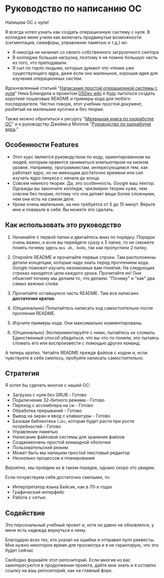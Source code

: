 Руководство по написанию ОС
===========

Напишем ОС с нуля!

Я всегда хотел узнать как создать операционную систему с нуля. В колледже меня учили 
как включать продвинутые возможности (сегментация, семафоры, управление памятью и т.д.)
но:

- Я никогда не начинал со своего собственного загрузочного сектора
- В колледже большая нагрузка, поэтому я не помню большую часть из того, что преподавали.
- Я сыт по горло людьми, которые думают что чтение уже существующего ядра, даже если оно
маленькое, хорошая идея для изучения операционных систем.

Вдохновленный статьей "[Написание простой операционной системы с нуля](http://www.cs.bham.ac.uk/~exr/lectures/opsys/10_11/lectures/os-dev.pdf)"
Ника Блюндела и проектом [OSDev wiki](http://wiki.osdev.org/) я буду пытаться создать короткие 
пошаговые README и примеры кода для любого последователя. Честно говоря, этот учебник простой документ, разбитый
на маленькие кусочки и без теории.

Также можно обратиться к ресурсу "[Маленькая книга по разработке ОС](https://littleosbook.github.io)" и к руководству 
Джеймса Моллоя "[Руководство по разработке ядра](https://web.archive.org/web/20160412174753/http://www.jamesmolloy.co.uk/tutorial_html/index.html)."

Особенности Features
--------

- Этот курс является руководством по коду, ориентированном на людей, которым нравится заниматься компьютером на низком 
уровне. Например, программистам, интересующимся тем, как работает ядро, но не имеющим достаточно времени или сил  
изучать ядро линукса  с начала до конца.
- Совсем немного теории. Да, это особенность. Google ваш лектор. Однажды вы закончите колледж, чрезмерно теории хуже,
чем совсем без теории, потому что она делает вещи более сложными, чем они есть на самом деле.
- Уроки очень маленькие, на них требуется от 5 до 15 минут. Верьте мне и поверьте в себя. Вы можете это сделать.

Как использовать это руководство
------------------------

1. Начинайте с первой папки и двигайтесь вниз по порядку. Порядок очень важен, и если вы перейдете сразу к 
5 папке, то не сможете понять почему здесь `mov ah, 0x0e`, так как пропустили 2 папку.

2. Откройте README и прочитайте первые строки. Там расположены детали концепции, которые надо знать перед прочтением
кода. Google поможет изучить незнакомые вам понятия. На следующих строках находятся цели каждого урока. Прочитайте их!
Они объяснят почему мы делаем то, что делаем. "Почему" и "как" два самых важных слова. 
 
3. Прочитайте оставшуюся часть README. Там все написано **достаточно кратко**.

4. (Опционально) Попытайтесь написать код самостоятельно после прочтения README.

5. Изучите примеры кода. Они максимально комментированы.

6. (Опционально) Экспериментируйте с ними, пытайтесь их сломать. Единственный способ убедиться, что вы что-то поняли, 
это пытаясь сломать его или воспроизвести с помощью других команд.

А теперь кратко. Читайте README прежде файлов с кодом и, если чувствуете в себе смелось, пробуйте написать 
самостоятельно.

Стратегия
--------

Я хотел бы сделать многое с нашей ОС:

- Загрузка с нуля без GRUB - Готово
- Подключение 32-битного режима - Готово
- Переход с ассемблера на си - Готово
- Обработка прерываний - Готово
- Вывод на экран и ввод с клавиатуры - Готово
- Базовая библиотека `libc`, которая будет расти при росте потребностей - Готово
- Управление памятью
- Написание файловой системы для хранения файлов
- Созданиеочень простой командной оболочки
- Пользовательский режим
- Может быть мы напишем простой текстовый редактор
- Несколько процессов и планирование

Вероятно, мы пройдем их в таком порядке, однако скоро это увидим.

Если почувствуем себя достаточно смелыми, то:

- Интерпретатор языка Бейсик, как в 70-х годах
- Графический интерфейс
- Работа с сетью

Содействие
------------
Это персональный учебный проект и, хотя он давно не обновлялся, у меня есть надежда вернуться к нему.

Благодарю всех тех, кто указал на ошибки и отправил пулл реквесты. Мне нужно некоторое время для просмотра 
и я не гарантирую, что это будет сейчас

Свободно форкайте этот репозиторий. Если многие из вас заинтересуются в продолжении проекта, дайте мне знать и я
оставлю ссылку на ваш репозиторий, как на главный форк.